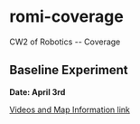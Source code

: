 # romi-coverage
CW2 of Robotics -- Coverage

## Baseline Experiment
**Date: April 3rd** 


[Videos and Map Information link](https://uob-my.sharepoint.com/:f:/g/personal/tt18284_bristol_ac_uk/EkuipMH5Ha1IuBujK2GKnTMB2j-W4-5mpYjI1QGd0OMuFQ?e=BCRyen)

